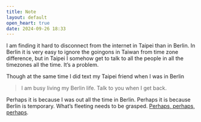 ```yaml
---
title: Note
layout: default
open_heart: true
date: 2024-09-26 18:33
---
```


I am finding it hard to disconnect from the internet in Taipei than in Berlin. In Berlin it is very easy to ignore the goingons in Taiwan from time zone difference, but in Taipei I somehow get to talk to all the people in all the timezones all the time. It’s a problem.

Though at the same time I did text my Taipei friend when I was in Berlin

> I am busy living my Berlin life. Talk to you when I get back.

Perhaps it is because I was out all the time in Berlin. Perhaps it is because Berlin is temporary. What’s fleeting needs to be grasped. [Perhaps, perhaps, perhaps](https://m.youtube.com/watch?v=Xhgta611Pls).
